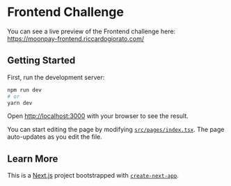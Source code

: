 # Frontend Challenge

You can see a live preview of the Frontend challenge here: https://moonpay-frontend.riccardogiorato.com/

## Getting Started

First, run the development server:

```bash
npm run dev
# or
yarn dev
```

Open [http://localhost:3000](http://localhost:3000) with your browser to see the result.

You can start editing the page by modifying [`src/pages/index.tsx`](src/pages/index.tsx). The page auto-updates as you edit the file.

## Learn More

This is a [Next.js](https://nextjs.org/) project bootstrapped with [`create-next-app`](https://github.com/vercel/next.js/tree/canary/packages/create-next-app).